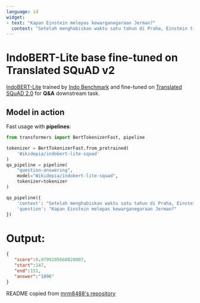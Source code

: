 ```yaml
---
language: id
widget:
- text: "Kapan Einstein melepas kewarganegaraan Jerman?"
  context: "Setelah menghabiskan waktu satu tahun di Praha, Einstein tinggal di Swiss antara tahun 1895 dan 1914, melepas kewarganegaraan Jermannya pada tahun 1896, dan lulus sarjana dari sekolah politeknik federal Swiss (kelak Eidgenössische Technische Hochschule, ETH) di Zürich pada tahun 1900."
---
```


# IndoBERT-Lite base fine-tuned on Translated SQuAD v2

[IndoBERT-Lite](https://huggingface.co/indobenchmark/indobert-lite-base-p2) trained by [Indo Benchmark](https://www.indobenchmark.com/) and fine-tuned on [Translated SQuAD 2.0](https://github.com/Wikidepia/indonesia_dataset/tree/master/question-answering/SQuAD) for **Q&A** downstream task.

## Model in action

Fast usage with **pipelines**:

```python
from transformers import BertTokenizerFast, pipeline

tokenizer = BertTokenizerFast.from_pretrained(
    'Wikidepia/indobert-lite-squad'
)
qa_pipeline = pipeline(
    "question-answering",
    model="Wikidepia/indobert-lite-squad",
    tokenizer=tokenizer
)

qa_pipeline({
    'context': "Setelah menghabiskan waktu satu tahun di Praha, Einstein tinggal di Swiss antara tahun 1895 dan 1914, melepas kewarganegaraan Jermannya pada tahun 1896, dan lulus sarjana dari sekolah politeknik federal Swiss (kelak Eidgenössische Technische Hochschule, ETH) di Zürich pada tahun 1900.",
    'question': "Kapan Einstein melepas kewarganegaraan Jerman?"
})
```

# Output:

```json
{
   "score":0.9799205660820007,
   "start":147,
   "end":151,
   "answer":"1896"
}
```

README copied from [mrm8488's repository](https://huggingface.co/mrm8488/bert-tiny-finetuned-squadv2)
